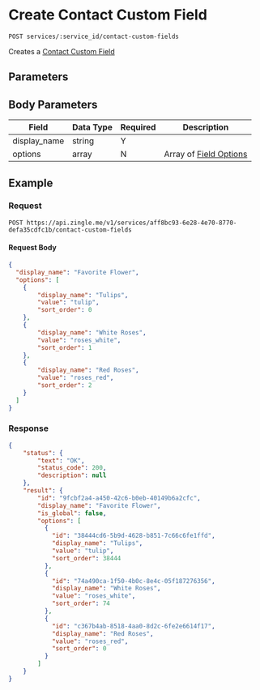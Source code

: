 # Create Contact Custom Field 

    POST services/:service_id/contact-custom-fields
    
Creates a [Contact Custom Field]

## Parameters
## Body Parameters
Field | Data Type | Required | Description
--- | --- | --- | ---
display_name | string | Y | 
options | array | N | Array of [Field Options]

## Example
### Request

    POST https://api.zingle.me/v1/services/aff8bc93-6e28-4e70-8770-defa35cdfc1b/contact-custom-fields

#### Request Body
```json 
{
  "display_name": "Favorite Flower",
  "options": [
    {
        "display_name": "Tulips",
        "value": "tulip",
        "sort_order": 0
    },
    {
        "display_name": "White Roses",
        "value": "roses_white",
        "sort_order": 1
    },
    {
        "display_name": "Red Roses",
        "value": "roses_red",
        "sort_order": 2
    }        
  ]
}   
```

### Response
``` json
{
    "status": {
        "text": "OK",
        "status_code": 200,
        "description": null
    },
    "result": {
        "id": "9fcbf2a4-a450-42c6-b0eb-40149b6a2cfc",
        "display_name": "Favorite Flower",
        "is_global": false,
        "options": [
          {
            "id": "38444cd6-5b9d-4628-b851-7c66c6fe1ffd",
            "display_name": "Tulips",
            "value": "tulip",
            "sort_order": 38444
          },
          {
            "id": "74a490ca-1f50-4b0c-8e4c-05f187276356",
            "display_name": "White Roses",
            "value": "roses_white",
            "sort_order": 74
          },
          {
            "id": "c367b4ab-8518-4aa0-8d2c-6fe2e6614f17",
            "display_name": "Red Roses",
            "value": "roses_red",
            "sort_order": 0
          }
        ]
    }   
}
```

[Overview - Request Modifiers]: /README.md#request-modifiers
[Contact Custom Field]: README.md
[Field Options]: /field_options/README.md
